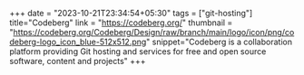 +++
date = "2023-10-21T23:34:54+05:30"
tags = ["git-hosting"]
title="Codeberg"
link = "https://codeberg.org/"
thumbnail = "https://codeberg.org/Codeberg/Design/raw/branch/main/logo/icon/png/codeberg-logo_icon_blue-512x512.png"
snippet="Codeberg is a collaboration platform providing Git hosting and services for free and open source software, content and projects"
+++
